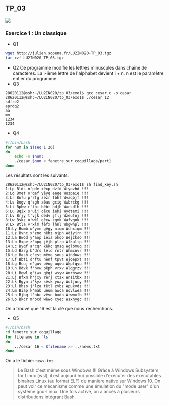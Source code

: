 ## TP_03 
[![](https://img.shields.io/badge/ZHENYUE%20FU-28620112-blue.svg?style=social&logo=gmail)](mailto:zhenyue.fu@etu.sorbonne-universite.fr)

### Exercice 1 : Un classique
- Q1
```bash
wget http://julien.sopena.fr/LU2IN020-TP_03.tgz
tar xzf LU2IN020-TP_03.tgz 
```
- Q2
Ce programme modifie les lettres minuscules dans chaîne de caractères. La i-ième lettre de l'alphabet devient i + n. n est le paramètre entier du programme.
- Q3
```ba
28620112@ssh:~/LU2IN020/tp_03/exo1$ gcc cesar.c -o cesar
28620112@ssh:~/LU2IN020/tp_03/exo1$ ./cesar 12
sdfre2
eprdq2
aa
mm
1234
1234
```
- Q4
```sh
#!/bin/bash
for num in $(seq 1 26)
do
    echo -n $num:
    ./cesar $num < fenetre_sur_coquillage/part1
done
```
Les résultats sont les suivants:
```
28620112@ssh:~/LU2IN020/tp_03/exo1$ sh find_key.sh 
1:Lp Blds n'pde xêxp dzfd Wtyozhd !!!
2:Lq Bmet o'qef yêyq eage Wuzpaie !!!
3:Lr Bnfu p'rfg zêzr fbhf Wvaqbjf !!!
4:Ls Bogv q'sgh aêas gcig Wwbrckg !!!
5:Lt Bphw r'thi bêbt hdjh Wxcsdlh !!!
6:Lu Bqix s'uij cêcu ieki Wydtemi !!!
7:Lv Brjy t'vjk dêdv jflj Wzeufnj !!!
8:Lw Bskz u'wkl eêew kgmk Wafvgok !!!
9:Lx Btla v'xlm fêfx lhnl Wbgwhpl !!!
10:Ly Bumb w'ymn gêgy miom Wchxiqm !!!
11:Lz Bvnc x'zno hêhz njpn Wdiyjrn !!!
12:La Bwod y'aop iêia okqo Wejzkso !!!
13:Lb Bxpe z'bpq jêjb plrp Wfkaltp !!!
14:Lc Byqf a'cqr kêkc qmsq Wglbmuq !!!
15:Ld Bzrg b'drs lêld rntr Whmcnvr !!!
16:Le Bash c'est même sous Windows !!!
17:Lf Bbti d'ftu nênf tpvt Wjoepxt !!!
18:Lg Bcuj e'guv oêog uqwu Wkpfqyu !!!
19:Lh Bdvk f'hvw pêph vrxv Wlqgrzv !!!
20:Li Bewl g'iwx qêqi wsyw Wmrhsaw !!!
21:Lj Bfxm h'jxy rêrj xtzx Wnsitbx !!!
22:Lk Bgyn i'kyz sêsk yuay Wotjucy !!!
23:Ll Bhzo j'lza têtl zvbz Wpukvdz !!!
24:Lm Biap k'mab uêum awca Wqvlwea !!!
25:Ln Bjbq l'nbc vêvn bxdb Wrwmxfb !!!
26:Lo Bkcr m'ocd wêwo cyec Wsxnygc !!!
```
On a trouvé que 16 est la clé que nous recherchons.
- Q5
```sh
#!/bin/bash
cd fenetre_sur_coquillage
for filename in `ls`
do
    ../cesar 16 < $filename >> ../news.txt
done
```
On a le fichier `news.txt`.
>Le Bash c'est même sous Windows !!!
Grâce à Windows Subsystem for Linux (wsl),
il est aujourd'hui possible d'exécuter des
exécutables binaires Linux (au format ELF)
de manière native sur Windows 10. On peut
voir ce mécanisme comme une émulation du 
"mode user" d'un système gnu-Linux. Une fois
activé, on a accès à plusieurs distributions
intégrant Bash.

